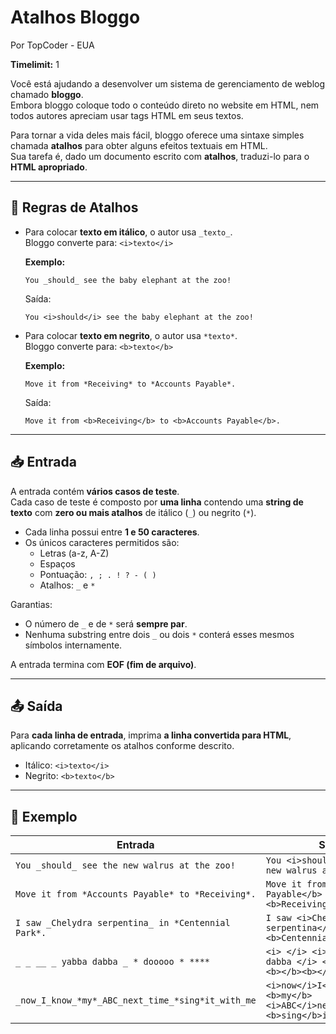 # Atalhos Bloggo

Por TopCoder - EUA

**Timelimit:** 1

Você está ajudando a desenvolver um sistema de gerenciamento de weblog chamado **bloggo**.  
Embora bloggo coloque todo o conteúdo direto no website em HTML, nem todos autores apreciam usar tags HTML em seus textos.  

Para tornar a vida deles mais fácil, bloggo oferece uma sintaxe simples chamada **atalhos** para obter alguns efeitos textuais em HTML.  
Sua tarefa é, dado um documento escrito com **atalhos**, traduzi-lo para o **HTML apropriado**.

---

## 📝 Regras de Atalhos

- Para colocar **texto em itálico**, o autor usa `_texto_`.  
  Bloggo converte para: `<i>texto</i>`

  **Exemplo:**

  ```
  You _should_ see the baby elephant at the zoo!
  ```

  Saída:

  ```
  You <i>should</i> see the baby elephant at the zoo!
  ```

- Para colocar **texto em negrito**, o autor usa `*texto*`.  
  Bloggo converte para: `<b>texto</b>`

  **Exemplo:**

  ```
  Move it from *Receiving* to *Accounts Payable*.
  ```

  Saída:

  ```
  Move it from <b>Receiving</b> to <b>Accounts Payable</b>.
  ```

---

## 📥 Entrada

A entrada contém **vários casos de teste**.  
Cada caso de teste é composto por **uma linha** contendo uma **string de texto** com **zero ou mais atalhos** de itálico (`_`) ou negrito (`*`).  

- Cada linha possui entre **1 e 50 caracteres**.
- Os únicos caracteres permitidos são:
  - Letras (a-z, A-Z)
  - Espaços
  - Pontuação: `, ; . ! ? - ( )`
  - Atalhos: `_` e `*`

Garantias:

- O número de `_` e de `*` será **sempre par**.
- Nenhuma substring entre dois `_` ou dois `*` conterá esses mesmos símbolos internamente.

A entrada termina com **EOF (fim de arquivo)**.

---

## 📤 Saída

Para **cada linha de entrada**, imprima **a linha convertida para HTML**, aplicando corretamente os atalhos conforme descrito.

- Itálico: `<i>texto</i>`
- Negrito: `<b>texto</b>`

---

## 🧪 Exemplo

| Entrada | Saída |
|--------|-------|
| `You _should_ see the new walrus at the zoo!` | `You <i>should</i> see the new walrus at the zoo!` |
| `Move it from *Accounts Payable* to *Receiving*.` | `Move it from <b>Accounts Payable</b> to <b>Receiving</b>.` |
| `I saw _Chelydra serpentina_ in *Centennial Park*.` | `I saw <i>Chelydra serpentina</i> in <b>Centennial Park</b>.` |
| `_ _ __ _ yabba dabba _ * dooooo * ****` | `<i> </i> <i></i> <i> yabba dabba </i> <b> dooooo </b> <b></b><b></b>` |
| `_now_I_know_*my*_ABC_next_time_*sing*it_with_me` | `<i>now</i>I<i>know</i><b>my</b><i>ABC</i>next<i>time</i><b>sing</b>it<i>with</i>me` |
